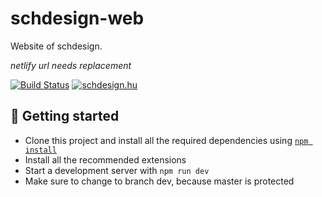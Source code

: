 # schdesign-web

Website of schdesign.

_netlify url needs replacement_

[![Build Status](https://img.shields.io/netlify/ReplaceThisWhenAvailable)](https://dev.schdesign.hu)
[![schdesign.hu](https://img.shields.io/website?label=schdesign.hu&url=https%3A%2F%2Fschdesign.hu)](https://schdesign.hu)

## 🚀 Getting started

- Clone this project and install all the required dependencies using [`npm install`][npm]
- Install all the recommended extensions
- Start a development server with `npm run dev`
- Make sure to change to branch dev, because master is protected

[npm]: https://nodejs.org/

